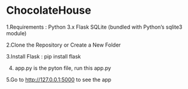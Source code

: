 # ChocolateHouse
1.Requirements :
  Python 3.x
  Flask
  SQLite (bundled with Python’s sqlite3 module)

2.Clone the Repository or Create a New Folder

3.Install Flask :
   pip install flask

4. app.py is the pyton file, run this app.py

5.Go to http://127.0.0.1:5000 to see the app
